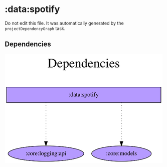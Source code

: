# :data:spotify

Do not edit this file.
It was automatically generated by the `projectDependencyGraph` task.

## Dependencies
![](assets/module_dependency_graph.svg)

